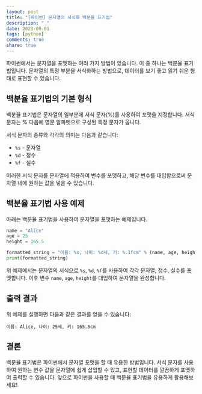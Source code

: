 ```yaml
---
layout: post
title: "[파이썬] 문자열의 서식화 백분율 표기법"
description: " "
date: 2023-09-01
tags: [python]
comments: true
share: true
---
```


파이썬에서는 문자열을 포맷하는 여러 가지 방법이 있습니다. 이 중 하나는 백분율 표기법입니다. 문자열의 특정 부분을 서식화하는 방법으로, 데이터를 보기 좋고 읽기 쉬운 형태로 표현할 수 있습니다.

## 백분율 표기법의 기본 형식

백분율 표기법은 문자열의 일부분에 서식 문자(%)를 사용하여 포맷을 지정합니다. 서식 문자는 % 다음에 영문 알파벳으로 구성된 특정 문자가 옵니다.

서식 문자의 종류와 각각의 의미는 다음과 같습니다:

- `%s` - 문자열
- `%d` - 정수
- `%f` - 실수

이러한 서식 문자를 문자열에 적용하여 변수를 포맷하고, 해당 변수를 대입함으로써 문자열 내에 원하는 값을 넣을 수 있습니다.

## 백분율 표기법 사용 예제

아래는 백분율 표기법을 사용하여 문자열을 포맷하는 예제입니다.

```python
name = "Alice"
age = 25
height = 165.5

formatted_string = "이름: %s, 나이: %d세, 키: %.1fcm" % (name, age, height)
print(formatted_string)
```

위 예제에서는 문자열의 서식으로 `%s`, `%d`, `%f`를 사용하여 각각 문자열, 정수, 실수를 포맷합니다. 이후 변수 `name`, `age`, `height`를 대입하여 문자열을 완성합니다.

## 출력 결과

위 예제를 실행하면 다음과 같은 결과를 얻을 수 있습니다:

```
이름: Alice, 나이: 25세, 키: 165.5cm
```

## 결론

백분율 표기법은 파이썬에서 문자열 포맷을 할 때 유용한 방법입니다. 서식 문자를 사용하여 원하는 변수 값을 문자열에 쉽게 삽입할 수 있고, 표현할 데이터를 깔끔하게 포맷하여 출력할 수 있습니다. 앞으로 파이썬을 사용할 때 백분율 표기법을 유용하게 활용해보세요!